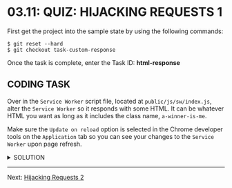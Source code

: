 # 03.11: QUIZ: HIJACKING REQUESTS 1
First get the project into the sample state by using the following commands:

```shell
$ git reset --hard
$ git checkout task-custom-response
```

Once the task is complete, enter the Task ID: **html-response**

## CODING TASK
Over in the `Service Worker` script file, located at `public/js/sw/index.js`, alter the `Service Worker` so it responds with some HTML. It can be whatever HTML you want as long as it includes the class name, `a-winner-is-me`. 

Make sure the `Update on reload` option is selected in the Chrome developer tools on the `Application` tab so you can see your changes to the `Service Worker` upon page refresh.

<details>
  <summary>SOLUTION</summary>
  <p>
  
  Set the `Content-Type` property of the `headers` to `text/html`:
    
  ```js
  self.addEventListener('fetch', function(event) {
    event.respondWith(
      new Reponse('<p class="a-winner-is-me">Responding from the Service Worker with HTML.</p>', {
        headers: {
          'Content-Type': 'text/html'
        }
      })
    );
  });
  ```
    
  </p>
</details>

- - -

Next: [Hijacking Requests 2](./12-hijacking-requests-2.md)
